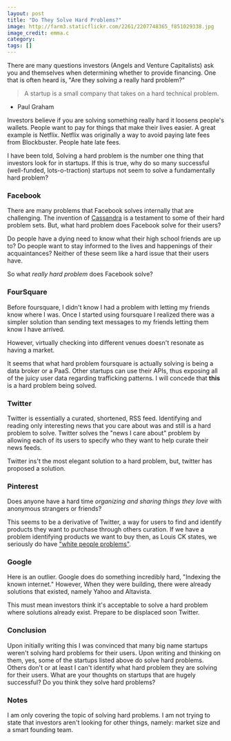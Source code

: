 ```yaml
---
layout: post
title: "Do They Solve Hard Problems?"
image: http://farm3.staticflickr.com/2261/2207748365_f851029338.jpg
image_credit: emma.c
category: 
tags: []
---
```


There are many questions investors (Angels and Venture Capitalists) ask you and themselves when determining whether to provide financing. One that is often heard is, "Are they solving a really hard problem?"

> A startup is a small company that takes on a hard technical problem.
- Paul Graham

Investors believe if you are solving something really hard it loosens people's wallets. People want to pay for things that make their lives easier. A great example is Netflix. Netflix was originally a way to avoid paying late fees from Blockbuster. People hate late fees.

I have been told, Solving a hard problem is the number one thing that investors look for in startups. If this is true, why do so many successful (well-funded, lots-o-traction) startups not seem to solve a fundamentally hard problem?

### Facebook
There are many problems that Facebook solves internally that are challenging. The invention of [Cassandra](http://en.wikipedia.org/wiki/Apache_Cassandra) is a testament to some of their hard problem sets. But, what hard problem does Facebook solve for their users?

Do people have a dying need to know what their high school friends are up to? Do people want to stay informed to the lives and happenings of their acquaintances? Neither of these seem like a hard issue that their users have. 

So what *really hard problem* does Facebook solve?

### FourSquare
Before foursquare, I didn't know I had a problem with letting my friends know where I was. Once I started using foursquare I realized there was a simpler solution than sending text messages to my friends letting them know I have arrived.

However, virtually checking into different venues doesn't resonate as having a market. 

It seems that what hard problem foursquare is actually solving is being a data broker or a PaaS. Other startups can use their APIs, thus exposing all of the juicy user data regarding trafficking patterns. I will concede that **this** is a hard problem being solved.

### Twitter
Twitter is essentially a curated, shortened, RSS feed. Identifying and reading only interesting news that you care about was and still is a hard problem to solve. Twitter solves the "news I care about" problem by allowing each of its users to specify who they want to help curate their news feeds.

Twitter ins't the most elegant solution to a hard problem, but, twitter has proposed a solution.

### Pinterest
Does anyone have a hard time _organizing and sharing things they love_ with anonymous strangers or friends?

This seems to be a derivative of Twitter, a way for users to find and identify products they want to purchase through others curation. If we have a problem identifying products we want to buy then, as Louis CK states, we seriously do have ["white people problems"](http://www.youtube.com/watch?v=TG4f9zR5yzY).

### Google
Here is an outlier. Google does do something incredibly hard, "Indexing the known internet." However, When they were building, there were already solutions that existed, namely Yahoo and Altavista.

This must mean investors think it's acceptable to solve a hard problem where solutions already exist. Prepare to be displaced soon Twitter.

### Conclusion
Upon initially writing this I was convinced that many big name startups weren't solving hard problems for their users. Upon writing and thinking on them, yes, some of the startups listed above do solve hard problems. Others don't or at least I can't identify what hard problem they are solving for their users. What are your thoughts on startups that are hugely successful? Do you think they solve hard problems?

### Notes
I am only covering the topic of solving hard problems. I am not trying to state that investors aren't looking for other things, namely: market size and a smart founding team.